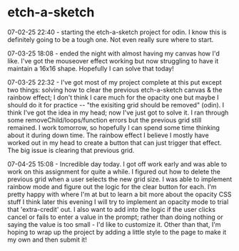 # etch-a-sketch

07-02-25 22:40 - starting the etch-a-sketch project for odin. I know this is definitely going to be a tough one. Not even really sure where to start.

07-03-25 18:08 - ended the night with almost having my canvas how I'd like. I've got the mouseover effect working but now struggling to have it maintain a 16x16 shape. Hopefully I can solve that today!

07-03-25 22:32 - I've got most of my project complete at this put except two things: solving how to clear the previous etch-a-sketch canvas & the rainbow effect; I don't think I care much for the opacity one but maybe I should do it for practice -- "the exisiting grid should be removed" (odin). I think I've got the idea in my head; now I've just got to solve it. I ran through some removeChild/loops/function errors but the previous grid still remained. I work tomorrow, so hopefully I can spend some time thinking about it during down time. The rainbow effect I believe I mostly have worked out in my head to create a button that can just trigger that effect. The big issue is clearing that previous grid.

07-04-25 15:08 - Incredible day today. I got off work early and was able to work on this assignment for quite a while. I figured out how to delete the previous grid when a user selects the new grid size. I was able to implement rainbow mode and figure out the logic for the clear button for each. I'm pretty happy with where I'm at but to learn a bit more about the opacity CSS stuff I think later this evening I will try to implement an opacity mode to trial that 'extra-credit' out. I also want to add into the logic if the user clicks cancel or fails to enter a value in the prompt; rather than doing nothing or saying the value is too small - I'd like to customize it. Other than that, I'm hoping to wrap up the project by adding a little style to the page to make it my own and then submit it!
